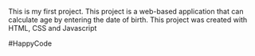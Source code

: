 This is my first project.
This project is a web-based application that can calculate age by entering the date of birth.
This project was created with HTML, CSS and Javascript

#HappyCode
